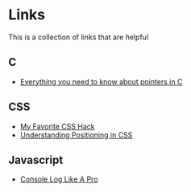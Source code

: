 # Links

This is a collection of links that are helpful

## C

- [Everything you need to know about pointers in C](https://boredzo.org/pointers/)

## CSS

- [My Favorite CSS Hack](https://dev.to/gajus/my-favorite-css-hack-32g3)
- [Understanding Positioning in CSS](https://www.chenhuijing.com/blog/understanding-positioning-in-css/#%F0%9F%91%9F)

## Javascript

- [Console Log Like A Pro](https://medium.com/javascript-in-plain-english/mastering-js-console-log-like-a-pro-1c634e6393f9)
